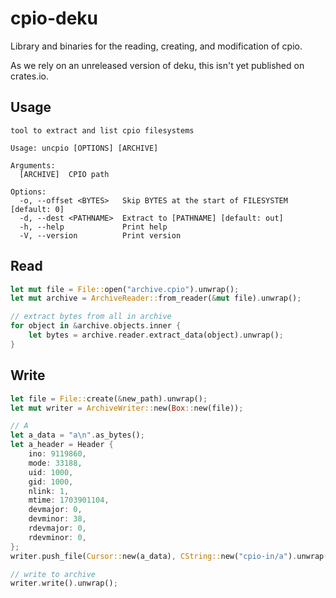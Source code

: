 # cpio-deku
Library and binaries for the reading, creating, and modification of cpio.

As we rely on an unreleased version of deku, this isn't yet published on crates.io.

## Usage
```
tool to extract and list cpio filesystems

Usage: uncpio [OPTIONS] [ARCHIVE]

Arguments:
  [ARCHIVE]  CPIO path

Options:
  -o, --offset <BYTES>   Skip BYTES at the start of FILESYSTEM [default: 0]
  -d, --dest <PATHNAME>  Extract to [PATHNAME] [default: out]
  -h, --help             Print help
  -V, --version          Print version
```

## Read
```rust
let mut file = File::open("archive.cpio").unwrap();
let mut archive = ArchiveReader::from_reader(&mut file).unwrap();

// extract bytes from all in archive
for object in &archive.objects.inner {
    let bytes = archive.reader.extract_data(object).unwrap();
}
```

## Write
```rust
let file = File::create(&new_path).unwrap();
let mut writer = ArchiveWriter::new(Box::new(file));

// A
let a_data = "a\n".as_bytes();
let a_header = Header {
    ino: 9119860,
    mode: 33188,
    uid: 1000,
    gid: 1000,
    nlink: 1,
    mtime: 1703901104,
    devmajor: 0,
    devminor: 38,
    rdevmajor: 0,
    rdevminor: 0,
};
writer.push_file(Cursor::new(a_data), CString::new("cpio-in/a").unwrap(), a_header).unwrap();

// write to archive
writer.write().unwrap();
```
